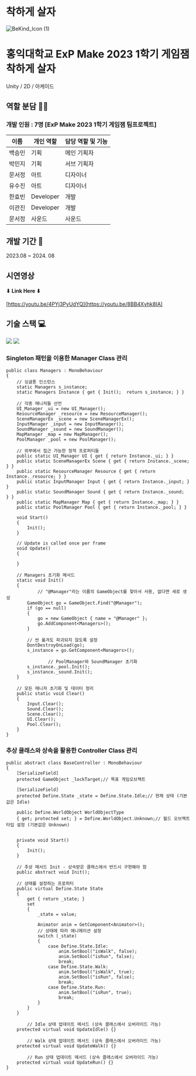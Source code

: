 # 착하게 살자
![BeKind_Icon (1)](https://github.com/user-attachments/assets/81707f70-fab6-4ea7-bad3-bfaee1da2d2d)


# 홍익대학교 ExP Make 2023 1학기 게임잼 착하게 살자
Unity / 2D / 아케이드

## 역할 분담 🧑‍💻
### 개발 인원 : 7명 [ExP Make 2023 1학기 게임잼 팀프로젝트]
| 이름 | 개인 역할 | 담당 역할 및 기능 |
| ------ | ---------- | ------ |
| 백승민 | 기획 | 메인 기획자 |
| 박민지 | 기획 | 서브 기획자 |
| 문서정 | 아트 | 디자이너 |
| 유수진 | 아트 | 디자이너 |
| 한효빈 | Developer | 개발 |
| 이관진 | Developer | 개발 |
| 문서정 | 사운드 | 사운드 |

## 개발 기간 📅
2023.08 ~ 2024. 08

## 시연영상 
#### ⬇ Link Here ⬇
[https://youtu.be/4PYj3PyUdYQ](https://youtu.be/8BB4Xyhk8IA)
 
## 기술 스택 💻
<img src="https://img.shields.io/badge/Unity-FFFFFF?style=for-the-badge&logo=Unity&logoColor=black">
<img src="https://img.shields.io/badge/csharp-512BD4?style=for-the-badge&logo=csharp&logoColor=white">

### Singleton 패턴을 이용한 Manager Class 관리
```{cpp}
public class Managers : MonoBehaviour
{
    // 싱글톤 인스턴스
    static Managers s_instance;
    static Managers Instance { get { Init();  return s_instance; } }

    // 각종 매니저들 선언
    UI_Manager _ui = new UI_Manager();
    ResourceManager _resource = new ResourceManager();
    SceneManagerEx _scene = new SceneManagerEx();
    InputManager _input = new InputManager();
    SoundManager _sound = new SoundManager();
    MapManager _map = new MapManager();
    PoolManager _pool = new PoolManager();
    
    // 외부에서 접근 가능한 정적 프로퍼티들
    public static UI_Manager UI { get { return Instance._ui; } }
    public static SceneManagerEx Scene { get { return Instance._scene; } }
    public static ResourceManager Resource { get { return Instance._resource; } }
    public static InputManager Input { get { return Instance._input; } }
    public static SoundManager Sound { get { return Instance._sound;  } }
    public static MapManager Map { get { return Instance._map; } }
    public static PoolManager Pool { get { return Instance._pool; } }

    void Start() 
    {
        Init();
    }
    
    // Update is called once per frame
    void Update()
    {

    }
    
    // Managers 초기화 메서드
    static void Init()
    {
		    // "@Manager"라는 이름의 GameObject를 찾아서 사용, 없다면 새로 생성
        GameObject go = GameObject.Find("@Manager");
        if (go == null)
        {
            go = new GameObject { name = "@Manager" };
            go.AddComponent<Managers>();
        }
        
        // 씬 옮겨도 파괴되지 않도록 설정
        DontDestroyOnLoad(go);
        s_instance = go.GetComponent<Managers>();

				// PoolManager와 SoundManager 초기화
        s_instance._pool.Init();
        s_instance._sound.Init();
    }
    
    // 모든 매니저 초기화 및 데이터 정리
    public static void Clear()
    {
        Input.Clear();
        Sound.Clear();
        Scene.Clear();
        UI.Clear();
        Pool.Clear();
    }
}
```
### 추상 클래스와 상속을 활용한 Controller Class 관리
```{cpp}
public abstract class BaseController : MonoBehaviour
{
    [SerializeField]
    protected GameObject _lockTarget;// 목표 게임오브젝트
    
    [SerializeField]
    protected Define.State _state = Define.State.Idle;// 현재 상태 (기본값은 Idle)
    
    public Define.WorldObject WorldObjectType 
    { get; protected set; } = Define.WorldObject.Unknown;// 월드 오브젝트 타입 설정 (기본값은 Unknown)
    
    
    private void Start()
    {
        Init();
    }
    
    // 추상 메서드 Init - 상속받은 클래스에서 반드시 구현해야 함
    public abstract void Init();
    
    // 상태를 설정하는 프로퍼티
    public virtual Define.State State
    {
        get { return _state; }
        set
        {
            _state = value;

            Animator anim = GetComponent<Animator>();
            // 상태에 따라 애니메이션 설정
            switch (_state)
            {
                case Define.State.Idle:
                    anim.SetBool("isWalk", false);
                    anim.SetBool("isRun", false);
                    break;
                case Define.State.Walk:
                    anim.SetBool("isWalk", true);
                    anim.SetBool("isRun", false);
                    break;
                case Define.State.Run:
                    anim.SetBool("isRun", true);
                    break;
            }
        }
    }

		// Idle 상태 업데이트 메서드 (상속 클래스에서 오버라이드 가능)
    protected virtual void UpdateIdle() {}

		// Walk 상태 업데이트 메서드 (상속 클래스에서 오버라이드 가능)
    protected virtual void UpdateWalk() {}

		// Run 상태 업데이트 메서드 (상속 클래스에서 오버라이드 가능)
    protected virtual void UpdateRun() {}
}
```
